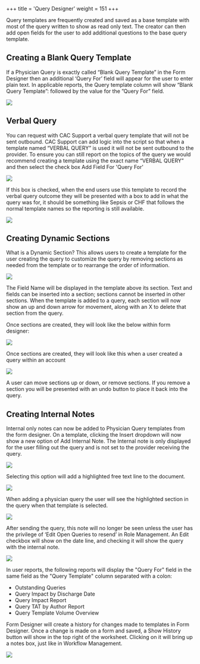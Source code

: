 +++
title = 'Query Designer'
weight = 151
+++

Query templates are frequently created and saved as a base template with most of the query written to
show as read only text. The creator can then add open fields for the user to add additional questions to
the base query template.

## Creating a Blank Query Template

If a Physician Query is exactly called “Blank Query Template” in the Form Designer then an additional
‘Query For’ field will appear for the user to enter plain text.
In applicable reports, the Query template column will show “Blank Query Template”: followed by the
value for the ”Query For” field.

![](image-549.jpg)

## Verbal Query

You can request with CAC Support a verbal query template that will not be sent outbound. CAC Support
can add logic into the script so that when a template named “VERBAL QUERY” is used it will not be sent
outbound to the provider. To ensure you can still report on the topics of the query we would
recommend creating a template using the exact name “VERBAL QUERY” and then select the check box
Add Field For 'Query For'

![](image-552.jpg)

If this box is checked, when the end users use this template to record the verbal query outcome they
will be presented with a box to add in what the query was for, it should be something like Sepsis or CHF
that follows the normal template names so the reporting is still available.

![](image-553.jpg)

## Creating Dynamic Sections

What is a Dynamic Section? This allows users to create a template for the user creating the query to
customize the query by removing sections as needed from the template or to
rearrange the order of information.

![](image-554.jpg)

The Field Name will be displayed in the template above its section. Text and
fields can be inserted into a section; sections cannot be inserted in other sections.
When the template is added to a query, each section will now show an up and
down arrow for movement, along with an X to delete that section from the query.

Once sections are created, they will look like the below within form designer:

![](image-555.jpg)

Once sections are created, they will look like this when a user created a query within an account

![](image-556.jpg)

A user can move sections up or down, or remove sections. If you remove a section you will be presented
with an undo button to place it back into the query.

## Creating Internal Notes

Internal only notes can now be added to Physician Query templates from
the form designer. On a template, clicking the Insert dropdown will now
show a new option of Add Internal Note. The Internal note is only
displayed for the user filling out the query and is not set to the provider
receiving the query.

![](image-560.jpg)

Selecting this option will add a highlighted free text line to the
document.

![](image-557.jpg)

When adding a physician query the user will see the highlighted section in the query when that template
is selected.

![](image-558.jpg)

After sending the query, this note will no longer be seen unless the user has the privilege of ‘Edit Open
Queries to resend’ in Role Management. An Edit checkbox will show on the date line, and checking it
will show the query with the internal note.

![](image-559.jpg)

In user reports, the following
reports will display the "Query For" field in the same field as the "Query Template" column separated
with a colon:

- Outstanding Queries
- Query Impact by Discharge Date
- Query Impact Report
- Query TAT by Author Report
- Query Template Volume Overview

Form Designer will create a history for changes made to templates in Form Designer. Once a change is
made on a form and saved, a Show History button will show in the top right of the worksheet. Clicking
on it will bring up a notes box, just like in Workflow Management.

![](image-561.jpg)